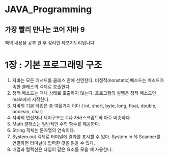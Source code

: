 # JAVA_Programming

## 가장 빨리 만나는 코어 자바 9 
책의 내용을 공부 한 후 정리한 레포지토리입니다.

# 1장 : 기본 프로그래밍 구조 
1. 자바는 모든 메서드를 클래스 안에 선언한다. 비정적(nonstatic)메소드는 메소드가 속한 클래스의 객체로 호출한다.
2. 정적 메소드는 객체 상태로 호출하지 않는다. 프로그램의 실행은 정적 메소드인 main에서 시작한다.
3. 자바의 기본 타입은 총 여덟가지 이다 ( int, short, byte, long, float, double,  boolean, char)
4. 자바의 연산자나 제어구조는 C나 자바스크립트와 아주 비슷하다.
5. Math 클래스는 일반적인 수학 함수를 제공한다. 
6. String 객체는 문자열의 연속이다.
7. System.out 객체로 터미널에 결과를 표시할 수 있다. System.in 에 Scanner를 연결하면 터미널에 입력한 것을 읽을 수 있다.
8. 배열과 컬렉션은 타입이 같은 요소를 모을 때 사용한다. 

